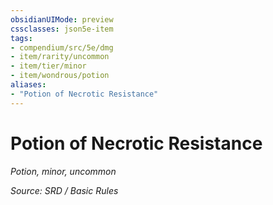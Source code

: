 ```yaml
---
obsidianUIMode: preview
cssclasses: json5e-item
tags:
- compendium/src/5e/dmg
- item/rarity/uncommon
- item/tier/minor
- item/wondrous/potion
aliases: 
- "Potion of Necrotic Resistance"
---
```

# Potion of Necrotic Resistance
*Potion, minor, uncommon*  


*Source: SRD / Basic Rules*